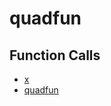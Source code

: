 # quadfun

## Function Calls
- [x](CSD/kCSD/ica/kCsd1D_ICA/STICA_CONJ_GRAD/TEST_CONJ_GRAD/x.md)
- [quadfun](CSD/kCSD/ica/kCsd1D_ICA/STICA_CONJ_GRAD/TEST_CONJ_GRAD/quadfun.md)
